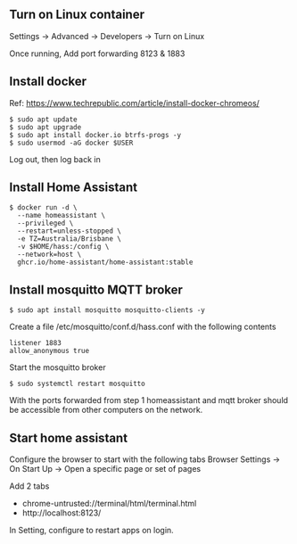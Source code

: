 ## Turn on Linux container

Settings -> Advanced -> Developers -> Turn on Linux

Once running, Add port forwarding 8123 & 1883

## Install docker

Ref: https://www.techrepublic.com/article/install-docker-chromeos/


```
$ sudo apt update
$ sudo apt upgrade
$ sudo apt install docker.io btrfs-progs -y
$ sudo usermod -aG docker $USER

```
Log out, then log back in

## Install Home Assistant
```
$ docker run -d \
  --name homeassistant \
  --privileged \
  --restart=unless-stopped \
  -e TZ=Australia/Brisbane \
  -v $HOME/hass:/config \
  --network=host \
  ghcr.io/home-assistant/home-assistant:stable
```
## Install mosquitto MQTT broker
```
$ sudo apt install mosquitto mosquitto-clients -y
```
Create a file /etc/mosquitto/conf.d/hass.conf with the following contents
```
listener 1883
allow_anonymous true
```
Start the mosquitto broker
```
$ sudo systemctl restart mosquitto
```

With the ports forwarded from step 1 homeassistant and mqtt broker should be accessible from other computers on the network.

## Start home assistant
Configure the browser to start with the following tabs
Browser Settings -> On Start Up -> Open a specific page or set of pages

Add 2 tabs
- chrome-untrusted://terminal/html/terminal.html
- http://localhost:8123/

In Setting, configure to restart apps on login.
